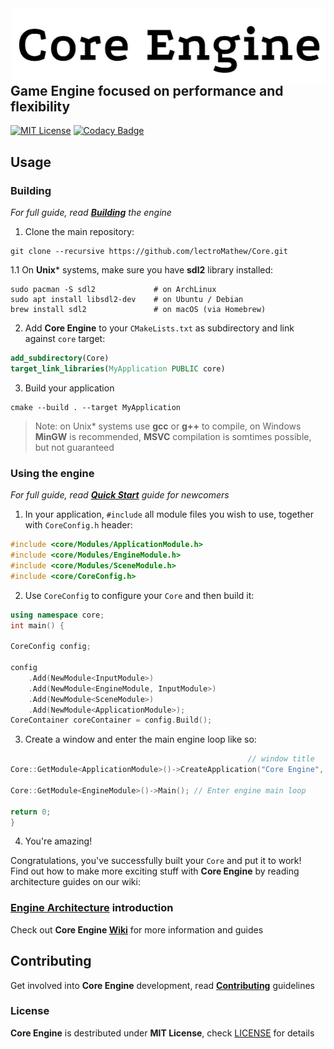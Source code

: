 <img alt="Core Engine" height=120 align="right" valign="middle" src="CoreLogo.png">

## Game Engine focused on performance and flexibility

[![MIT License](https://img.shields.io/badge/license-MIT-green.svg)](https://opensource.org/licenses/MIT)
[![Codacy Badge](https://app.codacy.com/project/badge/Grade/358e19c958144c918940a8f1a1ad7f6f)](https://www.codacy.com/gh/lectroMathew/Core/dashboard?utm_source=github.com&amp;utm_medium=referral&amp;utm_content=lectroMathew/Core&amp;utm_campaign=Badge_Grade)

## Usage

### Building 
_For full guide, read **[Building](https://github.com/lectroMathew/Core/wiki/Building-Core-Engine)** the engine_
1. Clone the main repository:
```
git clone --recursive https://github.com/lectroMathew/Core.git
```
1.1 On **Unix*** systems, make sure you have **sdl2** library installed:
```
sudo pacman -S sdl2             # on ArchLinux
sudo apt install libsdl2-dev    # on Ubuntu / Debian
brew install sdl2               # on macOS (via Homebrew)
```
2. Add **Core Engine** to your `CMakeLists.txt` as subdirectory and link against `core` target:
```cmake
add_subdirectory(Core)
target_link_libraries(MyApplication PUBLIC core)
```
3. Build your application
```
cmake --build . --target MyApplication
```
> Note: on Unix* systems use **gcc** or **g++** to compile, on Windows **MinGW** is recommended, 
> **MSVC** compilation is somtimes possible, but not guaranteed


### Using the engine
_For full guide, read **[Quick Start](https://github.com/lectroMathew/Core/wiki/Quick-Start-guide)** guide for newcomers_
1. In your application, `#include` all module files you wish to use, together with `CoreConfig.h` header:
````c++
#include <core/Modules/ApplicationModule.h>
#include <core/Modules/EngineModule.h>
#include <core/Modules/SceneModule.h>
#include <core/CoreConfig.h>
````
2. Use `CoreConfig` to configure your `Core` and then build it:
```c++
using namespace core;
int main() {
    
CoreConfig config;

config
    .Add(NewModule<InputModule>)
    .Add(NewModule<EngineModule, InputModule>)
    .Add(NewModule<SceneModule>)
    .Add(NewModule<ApplicationModule>);
CoreContainer coreContainer = config.Build();
```
3. Create a window and enter the main engine loop like so:
```c++
                                                     // window title     x, y, w,    h
Core::GetModule<ApplicationModule>()->CreateApplication("Core Engine", { 0, 0, 1280, 720 });

Core::GetModule<EngineModule>()->Main(); // Enter engine main loop

return 0;
}
```
4. You're amazing!   

Congratulations, you've successfully built your `Core` and put it to work!   
Find out how to make more exciting stuff with **Core Engine** by reading architecture guides on our wiki:

### **[Engine Architecture](https://github.com/lectroMathew/Core/wiki/Architecture)** introduction

Check out **Core Engine [Wiki](https://github.com/lectroMathew/Core/wiki)** for more information and guides

## Contributing
Get involved into **Core Engine** development, read **[Contributing](https://github.com/lectroMathew/Core/wiki/Contributing)** guidelines

### License
**Core Engine** is destributed under **MIT License**, check [LICENSE](LICENSE) for details

<br>
<br>